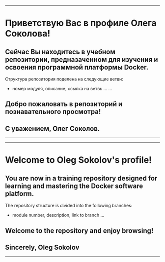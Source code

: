 ___
# Приветствую Вас в профиле Олега Соколова!

## Сейчас Вы находитесь в учебном репозитории, предназаченном для изучения и освоения программной платформы Docker.

Структура репозитория поделена на следующие ветви:
- номер модуля, описание, ссылка на ветвь ...
...

## Добро пожаловать в репозиторий и познавательного просмотра!

## С уважением, Олег Соколов.
___
___
# Welcome to Oleg Sokolov's profile!

## You are now in a training repository designed for learning and mastering the Docker software platform. 

The repository structure is divided into the following branches:
- module number, description, link to branch ...

## Welcome to the repository and enjoy browsing!

## Sincerely, Oleg Sokolov
___
